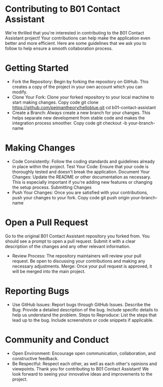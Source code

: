 # Contributing to B01 Contact Assistant
We're thrilled that you're interested in contributing to the B01 Contact Assistant project! Your contributions can help make the application even better and more efficient. Here are some guidelines that we ask you to follow to help ensure a smooth collaboration process.

# Getting Started
* Fork the Repository: Begin by forking the repository on GitHub. This creates a copy of the project in your own account which you can modify.
* Clone Your Fork: Clone your forked repository to your local machine to start making changes.
Copy code
git clone https://github.com/pejmantheory/helloblue.git
cd b01-contact-assistant
* Create a Branch: Always create a new branch for your changes. This helps separate new development from stable code and makes the integration process smoother.
Copy code
git checkout -b your-branch-name
# Making Changes
* Code Consistently: Follow the coding standards and guidelines already in place within the project.
Test Your Code: Ensure that your code is thoroughly tested and doesn't break the application.
Document Your Changes: Update the README or other documentation as necessary. This is especially important if you're adding new features or changing the setup process.
Submitting Changes
* Push Your Changes: Once you are satisfied with your contributions, push your changes to your fork.
Copy code
git push origin your-branch-name

# Open a Pull Request 
Go to the original B01 Contact Assistant repository you forked from. You should see a prompt to open a pull request. Submit it with a clear description of the changes and any other relevant information.
* Review Process: The repository maintainers will review your pull request. Be open to discussing your contributions and making any necessary adjustments.
Merge: Once your pull request is approved, it will be merged into the main project.

# Reporting Bugs
* Use GitHub Issues: Report bugs through GitHub Issues.
Describe the Bug: Provide a detailed description of the bug. Include specific details to help us understand the problem.
Steps to Reproduce: List the steps that lead up to the bug. Include screenshots or code snippets if applicable.

# Community and Conduct
* Open Environment: Encourage open communication, collaboration, and constructive feedback.
* Be Respectful: Respect each other, as well as each other's opinions and viewpoints.
Thank you for contributing to B01 Contact Assistant! We look forward to seeing your innovative ideas and improvements to the project.
